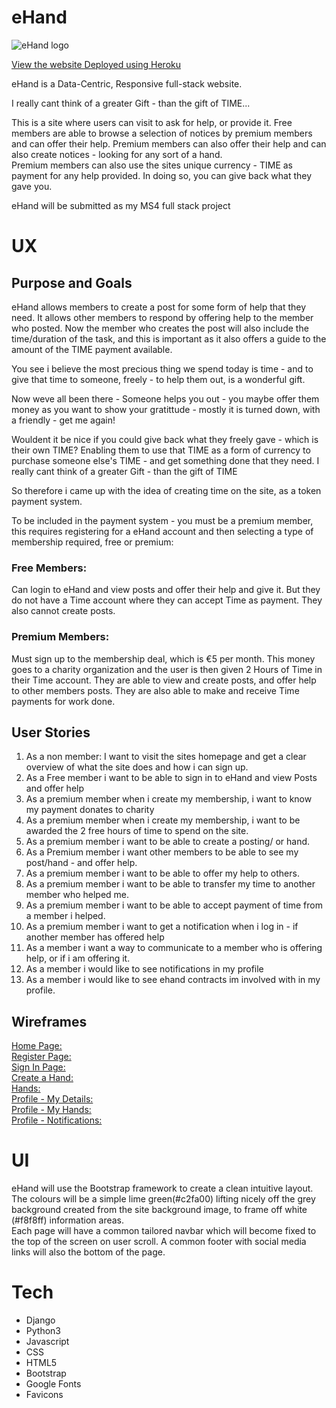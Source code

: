 # eHand

![eHand logo](https://github.com/Mr-Smyth/eHand/blob/master/static/images/ehand_logo.png "Site logo")


[View the website Deployed using Heroku](#)

eHand is a Data-Centric, Responsive full-stack website.  

I really cant think of a greater Gift - than the gift of TIME...

This is a site where users can visit to ask for help, or provide it. Free members are able to browse a selection of notices by premium members and can offer their help.
Premium members can also offer their help and can also create notices - looking for any sort of a hand.   
Premium members can also use the sites unique currency - TIME as payment for any help provided. In doing so, you can give back what they gave you.
 

eHand will be submitted as my MS4 full stack project



# UX
## Purpose and Goals

eHand allows members to create a post for some form of help that they need. It allows other members to respond by offering help
to the member who posted. Now the member who creates the post will also include the time/duration of the task, and this is important as it 
also offers a guide to the amount of the TIME payment available.   

You see i believe the most precious thing we spend today is time - and to give that time to someone, freely - to help them out, is a 
wonderful gift.   

Now weve all been there - Someone helps you out - you maybe offer them money as you want to show your gratittude - 
mostly it is turned down, with a friendly - get me again!

Wouldent it be nice if you could give back what they freely gave - which is their own TIME?
Enabling them to use that TIME as a form of currency to purchase someone else's TIME - and get something done that they need. I really cant think of a greater Gift - than the gift of TIME

So therefore i came up with the idea of creating time on the site, as a token payment system.

To be included in the payment system - you must be a premium member, this requires registering for a eHand account and then selecting a type 
of membership required, free or premium:   

### Free Members:
Can login to eHand and view posts and offer their help and give it. But they do not have a Time account where they can accept 
Time as payment. They also cannot create posts.

### Premium Members:
Must sign up to the membership deal, which is €5 per month. This money goes to a charity organization and the user is then given 2 Hours of Time in their Time account.
They are able to view and create posts, and offer help to other members posts. They are also able to make and receive Time payments for work done.


## User Stories

1.  As a non member: I want to visit the sites homepage	and get a clear overview of what the site does and how i can sign up.
2.  As a Free member i want to be able to sign in to eHand and view Posts and offer help
3.  As a premium member when i create my membership, i want to know my payment donates to charity
4.  As a premium member when i create my membership, i want to be awarded the 2 free hours of time to spend on the site.
5.  As a premium member i want to be able to create a posting/ or hand.
6.  As a Premium member i want other members to be able to see my post/hand - and offer help.
7.  As a premium member i want to be able to offer my help to others.
8.  As a premium member i want to be able to transfer my time to another member who helped me.
9.  As a premium member i want to be able to accept payment of time from a member i helped. 
10. As a premium member i want to get a notification when i log in - if another member has offered help
11. As a member i want a way to communicate to a member who is offering help, or if i am offering it.
12. As a member i would like to see notifications in my profile
13. As a member i would like to see ehand contracts im involved with in my profile.


## Wireframes

[Home Page: ](https://github.com/Mr-Smyth/eHand/blob/master/docs/wireframes/Home.png)   
[Register Page: ](https://github.com/Mr-Smyth/eHand/blob/master/docs/wireframes/Register.png)   
[Sign In Page: ](https://github.com/Mr-Smyth/eHand/blob/master/docs/wireframes/Sign_in.png)   
[Create a Hand: ](https://github.com/Mr-Smyth/eHand/blob/master/docs/wireframes/create_hand.png)   
[Hands: ](https://github.com/Mr-Smyth/eHand/blob/master/docs/wireframes/hands.png)   
[Profile - My Details: ](https://github.com/Mr-Smyth/eHand/blob/master/docs/wireframes/profile_details.png)   
[Profile - My Hands: ](https://github.com/Mr-Smyth/eHand/blob/master/docs/wireframes/profile_my_hands.png)   
[Profile - Notifications: ](https://github.com/Mr-Smyth/eHand/blob/master/docs/wireframes/profile_notifications.png)   

# UI

eHand will use the Bootstrap framework to create a clean intuitive layout.   
The colours will be a simple lime green(#c2fa00) lifting nicely off the grey background created from the site background image, 
 to frame off white (#f8f8ff) information areas.   
 Each page will have a common tailored navbar which will become fixed to the top of the screen on user scroll. A common footer with social media links will also the bottom of the page.    




# Tech

*   Django
*   Python3
*   Javascript
*   CSS
*   HTML5
*   Bootstrap
*   Google Fonts
*   Favicons
